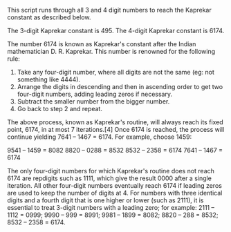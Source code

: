 This script runs through all 3 and 4 digit numbers to reach the Kaprekar constant as described below. 

The 3-digit Kaprekar constant is 495. 
The 4-digit Kaprekar constant is 6174. 


The number 6174 is known as Kaprekar's constant after the Indian mathematician D. R. Kaprekar. This number is renowned for the following rule:

1. Take any four-digit number, where all digits are not the same (eg: not something like 4444).
2. Arrange the digits in descending and then in ascending order to get two four-digit numbers, adding leading zeros if necessary.
3. Subtract the smaller number from the bigger number.
4. Go back to step 2 and repeat.

The above process, known as Kaprekar's routine, will always reach its fixed point, 6174, in at most 7 iterations.[4] Once 6174 is reached, the process will continue yielding 7641 – 1467 = 6174. For example, choose 1459:

9541 – 1459 = 8082
8820 – 0288 = 8532
8532 – 2358 = 6174
7641 – 1467 = 6174

The only four-digit numbers for which Kaprekar's routine does not reach 6174 are repdigits such as 1111, which give the result 0000 after a single iteration. All other four-digit numbers eventually reach 6174 if leading zeros are used to keep the number of digits at 4. For numbers with three identical digits and a fourth digit that is one higher or lower (such as 2111), it is essential to treat 3-digit numbers with a leading zero; for example: 2111 – 1112 = 0999; 9990 – 999 = 8991; 9981 – 1899 = 8082; 8820 – 288 = 8532; 8532 – 2358 = 6174.
